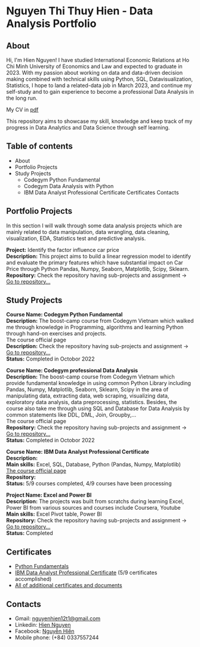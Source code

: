 # Nguyen Thi Thuy Hien - Data Analysis Portfolio
## About
Hi, I'm Hien Nguyen! I have studied International Economic Relations at Ho Chi Minh University of Economics and Law and expected to graduate in 2023.  With my passion about working on data and data-driven decision making combined with technical skills using Python, SQL, Datavisualization, Statistics, I hope to land a related-data job in March 2023, and continue my self-study and to gain experience to become a professional Data Analysis in the long run. 

My CV in [pdf](https://drive.google.com/drive/u/1/folders/1J45fysv5TpNe8Sv3NRrISDZm9CyP5hI3)

This repository aims to showcase my skill, knowledge and keep track of my progress in Data Analytics and Data Science through self learning. 
## Table of contents
- About
- Portfolio Projects
- Study Projects
  - Codegym Python Fundamental
  - Codegym Data Analysis with Python
  - IBM Data Analyst Professional Certificate
Certificates
Contacts
## Portfolio Projects
In this section I will walk through some data analysis projects which are mainly related to data manipulation, data wrangling, data cleaning, visualization, EDA, Statistics test and predictive analysis.  <p>
**Project:** Identify the factor influence car price<br>
**Description:** This project aims to build a linear regression model to identify and evaluate the primary features which have substantial impact on Car Price through Python Pandas, Numpy, Seaborn, Matplotlib, Scipy, Sklearn. <br>
**Repository:** Check the repository having sub-projects and assignment -> [Go to repository...](https://github.com/NguyenHien2711/Data-Analysis-project) <br>
## Study Projects 
**Course Name: Codegym Python Fundamental**  <br>
**Description:** The boost-camp course from Codegym Vietnam which walked me through knowledge in Programming, algorithms and learning Python through hand-on exercises and projects. <br> 
The course official page <br>
**Description:** Check the repository having sub-projects and assignment -> [Go to repository...](https://github.com/NguyenHien2711/Python_Fundamental) <br>
**Status:** Completed in Octobor 2022 <p>
**Course Name: Codegym professional Data Analysis**  <br>
**Description:** The boost-camp course from Codegym Vietnam which provide fundamental knowledge in using common Python Library including Pandas, Numpy, Matplotlib, Seaborn, Sklearn, Scipy in the area of manipulating data, extracting data, web scraping, visualizing data, exploratory data analysis, data preprocessing, statistics. Besides, the course also take me through using SQL and Database for Data Analysis by common statements like DDL, DML, Join, Groupby,... <br> 
The course official page <br>
**Repository:** Check the repository having sub-projects and assignment -> [Go to repository...](https://github.com/NguyenHien2711/Data_Analysis_Python) <br>
**Status:** Completed in Octobor 2022 <p>
**Course Name: IBM Data Analyst Professional Certificate**  <br>
**Description:** <br>
**Main skills:** Excel, SQL, Database, Python (Pandas, Numpy, Matplotlib) <br>
[The course official page](https://www.coursera.org/professional-certificates/ibm-data-analyst)  <br>
**Repository:** <br>
**Status:** 5/9 courses completed, 4/9 courses have been processing<p>
**Project Name: Excel and Power BI**  <br>
**Description:** The projects was built from scratchs during learning Excel, Power BI from various sources and courses include Coursera, Youtube <br>
**Main skills:** Excel Pivot table, Power BI <br>
**Repository:** Check the repository having sub-projects and assignment -> [Go to repository...](https://github.com/NguyenHien2711/Excel) <br>
**Status:** Completed 

## Certificates
  - [Python Fundamentals](https://drive.google.com/drive/u/1/folders/1eP0udRt0w4JVc-iCXqNG9HGcTaNtp411) <br>
  - [IBM Data Analyst Professional Certificate](https://drive.google.com/drive/u/1/folders/1e3_NYyWGkJOxy-6c51fpEbn060LW7aFK) (5/9 certificates accomplished)<br>
  - [All of additional certificates and documents](https://drive.google.com/drive/u/1/folders/1e3_NYyWGkJOxy-6c51fpEbn060LW7aFK)<br>
## Contacts
- Gmail: nguyenhien12t1@gmail.com   <br>
- Linkedin: [Hien Nguyen](https://www.linkedin.com/in/hien-nguyen-a7b9a4201/) <br>
- Facebook: [Nguyễn Hiền](https://www.facebook.com/hien.nguyenthithuy.562)  <br>
- Mobile phone: (+84) 0337557244  <br>

